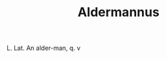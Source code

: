 ---
title: Aldermannus
letter: A
permalink: "/definitions/aldermannus.html"
body: L. Lat. An alder-man, q. v
published_at: '2018-07-07'
layout: post
---